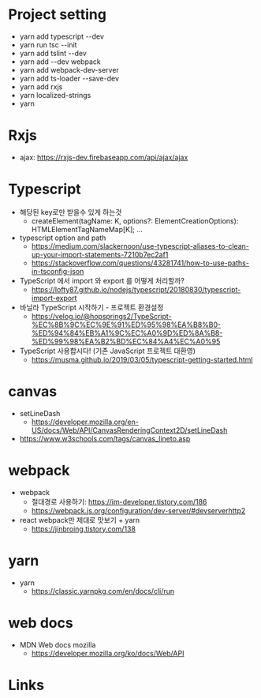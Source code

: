 Project setting
===
 - yarn add typescript --dev  
 - yarn run tsc --init  
 - yarn add tslint --dev  
 - yarn add --dev webpack  
 - yarn add webpack-dev-server  
 - yarn add ts-loader --save-dev  
 - yarn add rxjs  
 - yarn localized-strings  
 - yarn



Rxjs
===
 - ajax: https://rxjs-dev.firebaseapp.com/api/ajax/ajax  


Typescript
===
 - 해당된 key로만 받을수 있게 하는것
   - createElement<K extends keyof HTMLElementTagNameMap>(tagName: K, options?: ElementCreationOptions): HTMLElementTagNameMap[K]; ...
 - typescript option and path
   - https://medium.com/slackernoon/use-typescript-aliases-to-clean-up-your-import-statements-7210b7ec2af1
   - https://stackoverflow.com/questions/43281741/how-to-use-paths-in-tsconfig-json
 - TypeScript 에서 import 와 export 를 어떻게 처리할까?
   - https://lofty87.github.io/nodejs/typescript/20180830/typescript-import-export
 - 바닐라 TypeScript 시작하기 - 프로젝트 환경설정
   - https://velog.io/@hopsprings2/TypeScript-%EC%8B%9C%EC%9E%91%ED%95%98%EA%B8%B0-%ED%94%84%EB%A1%9C%EC%A0%9D%ED%8A%B8-%ED%99%98%EA%B2%BD%EC%84%A4%EC%A0%95
 - TypeScript 사용합시다! (기존 JavaScript 프로젝트 대환영)
   - https://musma.github.io/2019/03/05/typescript-getting-started.html
   
canvas
===
 - setLineDash
   - https://developer.mozilla.org/en-US/docs/Web/API/CanvasRenderingContext2D/setLineDash
 - https://www.w3schools.com/tags/canvas_lineto.asp
 
    
webpack
===
 - webpack
   - 절대경로 사용하기: https://im-developer.tistory.com/186
   - https://webpack.js.org/configuration/dev-server/#devserverhttp2   
 - react webpack만 제대로 맛보기 + yarn
   - https://jinbroing.tistory.com/138

yarn
===
 - yarn
   - https://classic.yarnpkg.com/en/docs/cli/run


web docs
===
 - MDN Web docs mozilla
   - https://developer.mozilla.org/ko/docs/Web/API  

Links
===


